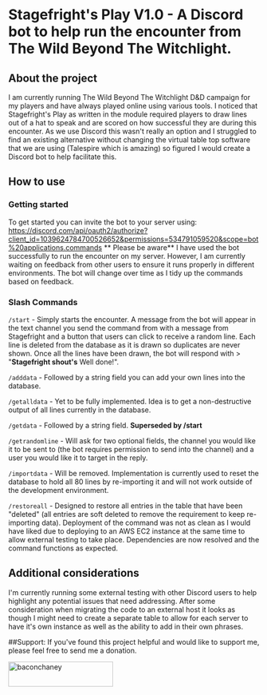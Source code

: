 # Stagefright's Play V1.0 - A Discord bot to help run the encounter from The Wild Beyond The Witchlight.

## About the project
I am currently running The Wild Beyond The Witchlight D&D campaign for my players and have always played online using various tools. I noticed that Stagefright's Play as written in the module required players to draw lines out of a hat to speak and are scored on how successful they are during this encounter. As we use Discord this wasn't really an option and I struggled to find an existing alternative without changing the virtual table top software that we are using (Talespire which is amazing) so figured I would create a Discord bot to help facilitate this.

## How to use
### Getting started
To get started you can invite the bot to your server using:
https://discord.com/api/oauth2/authorize?client_id=1039624784700526652&permissions=534791059520&scope=bot%20applications.commands
** Please be aware** I have used the bot successfully to run the encounter on my server. However, I am currently waiting on feedback from other users to ensure it runs properly in different environments. The bot will change over time as I tidy up the commands based on feedback.

### Slash Commands
`/start` - Simply starts the encounter. A message from the bot will appear in the text channel you send the command from with a message from Stagefright and a button that users can click to receive a random line. Each line is deleted from the database as it is drawn so duplicates are never shown. Once all the lines have been drawn, the bot will respond with > "**Stagefright shout's** Well done!".

`/adddata` - Followed by a string field you can add your own lines into the database.

`/getalldata` - Yet to be fully implemented. Idea is to get a non-destructive output of all lines currently in the database.

`/getdata` - Followed by a string field. **Superseded by /start**

`/getrandomline` - Will ask for two optional fields, the channel you would like it to be sent to (the bot requires permission to send into the channel) and a user you would like it to target in the reply.

`/importdata` - Will be removed. Implementation is currently used to reset the database to hold all 80 lines by re-importing it and will not work outside of the development environment.

`/restoreall` - Designed to restore all entries in the table that have been "deleted" (all entries are soft deleted to remove the requirement to keep re-importing data). Deployment of the command was not as clean as I would have liked due to deploying to an AWS EC2 instance at the same time to allow external testing to take place. Dependencies are now resolved and the command functions as expected. 

## Additional considerations
I'm currently running some external testing with other Discord users to help highlight any potential issues that need addressing. After some consideration when migrating the code to an external host it looks as though I might need to create a separate table to allow for each server to have it's own instance as well as the ability to add in their own phrases.

##Support:
If you've found this project helpful and would like to support me, please feel free to send me a donation. 
<p><a href="https://ko-fi.com/baconchaney"> <img align="left" src="https://cdn.ko-fi.com/cdn/kofi3.png?v=3" height="50" width="210" alt="baconchaney" /></a></p><br><br>

